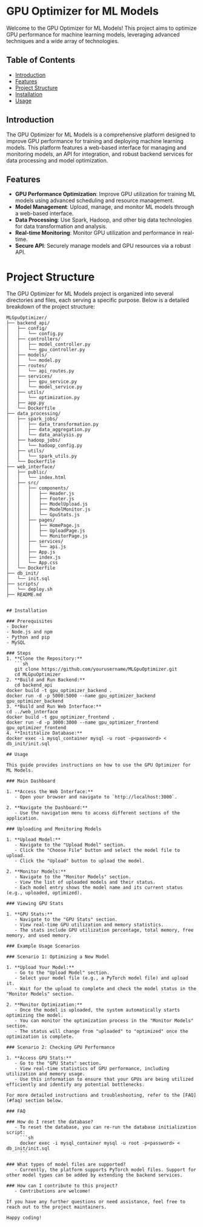# GPU Optimizer for ML Models

Welcome to the GPU Optimizer for ML Models! This project aims to optimize GPU performance for machine learning models, leveraging advanced techniques and a wide array of technologies.

## Table of Contents
- [Introduction](#introduction)
- [Features](#features)
- [Project Structure](#project-structure)
- [Installation](#installation)
- [Usage](#usage)

## Introduction
The GPU Optimizer for ML Models is a comprehensive platform designed to improve GPU performance for training and deploying machine learning models. This platform features a web-based interface for managing and monitoring models, an API for integration, and robust backend services for data processing and model optimization.

## Features
- **GPU Performance Optimization**: Improve GPU utilization for training ML models using advanced scheduling and resource management.
- **Model Management**: Upload, manage, and monitor ML models through a web-based interface.
- **Data Processing**: Use Spark, Hadoop, and other big data technologies for data transformation and analysis.
- **Real-time Monitoring**: Monitor GPU utilization and performance in real-time.
- **Secure API**: Securely manage models and GPU resources via a robust API.

# Project Structure

The GPU Optimizer for ML Models project is organized into several directories and files, each serving a specific purpose. Below is a detailed breakdown of the project structure:

```plaintext
MLGpuOptimizer/
├── backend_api/
│   ├── config/
│   │   └── config.py
│   ├── controllers/
│   │   ├── model_controller.py
│   │   └── gpu_controller.py
│   ├── models/
│   │   └── model.py
│   ├── routes/
│   │   └── api_routes.py
│   ├── services/
│   │   ├── gpu_service.py
│   │   └── model_service.py
│   ├── utils/
│   │   └── optimization.py
│   ├── app.py
│   └── Dockerfile
├── data_processing/
│   ├── spark_jobs/
│   │   ├── data_transformation.py
│   │   ├── data_aggregation.py
│   │   └── data_analysis.py
│   ├── hadoop_jobs/
│   │   └── hadoop_config.py
│   ├── utils/
│   │   └── spark_utils.py
│   └── Dockerfile
├── web_interface/
│   ├── public/
│   │   └── index.html
│   ├── src/
│   │   ├── components/
│   │   │   ├── Header.js
│   │   │   ├── Footer.js
│   │   │   ├── ModelUpload.js
│   │   │   ├── ModelMonitor.js
│   │   │   └── GpuStats.js
│   │   ├── pages/
│   │   │   ├── HomePage.js
│   │   │   ├── UploadPage.js
│   │   │   └── MonitorPage.js
│   │   ├── services/
│   │   │   └── api.js
│   │   ├── App.js
│   │   ├── index.js
│   │   └── App.css
│   └── Dockerfile
├── db_init/
│   └── init.sql
├── scripts/
│   └── deploy.sh
├── README.md


## Installation

### Prerequisites
- Docker
- Node.js and npm
- Python and pip
- MySQL

### Steps
1. **Clone the Repository:**
   ```sh
   git clone https://github.com/yourusername/MLGpuOptimizer.git
   cd MLGpuOptimizer
2. **Build and Run Backend:**
   cd backend_api
docker build -t gpu_optimizer_backend .
docker run -d -p 5000:5000 --name gpu_optimizer_backend gpu_optimizer_backend
3. **Build and Run Web Interface:**
cd ../web_interface
docker build -t gpu_optimizer_frontend .
docker run -d -p 3000:3000 --name gpu_optimizer_frontend gpu_optimizer_frontend
4. **Inititalize Database:**
docker exec -i mysql_container mysql -u root -p<password> < db_init/init.sql

## Usage

This guide provides instructions on how to use the GPU Optimizer for ML Models.

### Main Dashboard

1. **Access the Web Interface:**
   - Open your browser and navigate to `http://localhost:3000`.

2. **Navigate the Dashboard:**
   - Use the navigation menu to access different sections of the application.

### Uploading and Monitoring Models

1. **Upload Model:**
   - Navigate to the "Upload Model" section.
   - Click the "Choose File" button and select the model file to upload.
   - Click the "Upload" button to upload the model.

2. **Monitor Models:**
   - Navigate to the "Monitor Models" section.
   - View the list of uploaded models and their status.
   - Each model entry shows the model name and its current status (e.g., uploaded, optimized).

### Viewing GPU Stats

1. **GPU Stats:**
   - Navigate to the "GPU Stats" section.
   - View real-time GPU utilization and memory statistics.
   - The stats include GPU utilization percentage, total memory, free memory, and used memory.

### Example Usage Scenarios

### Scenario 1: Optimizing a New Model

1. **Upload Your Model:**
   - Go to the "Upload Model" section.
   - Select your model file (e.g., a PyTorch model file) and upload it.
   - Wait for the upload to complete and check the model status in the "Monitor Models" section.

2. **Monitor Optimization:**
   - Once the model is uploaded, the system automatically starts optimizing the model.
   - You can monitor the optimization process in the "Monitor Models" section.
   - The status will change from "uploaded" to "optimized" once the optimization is complete.

### Scenario 2: Checking GPU Performance

1. **Access GPU Stats:**
   - Go to the "GPU Stats" section.
   - View real-time statistics of GPU performance, including utilization and memory usage.
   - Use this information to ensure that your GPUs are being utilized efficiently and identify any potential bottlenecks.

For more detailed instructions and troubleshooting, refer to the [FAQ](#faq) section below.

### FAQ

### How do I reset the database?
   - To reset the database, you can re-run the database initialization script:
     ```sh
     docker exec -i mysql_container mysql -u root -p<password> < db_init/init.sql
     ```

### What types of model files are supported?
   - Currently, the platform supports PyTorch model files. Support for other model types can be added by extending the backend services.

### How can I contribute to this project?
   - Contributions are welcome!

If you have any further questions or need assistance, feel free to reach out to the project maintainers.

Happy coding!


   
   
